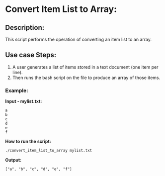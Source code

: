# Convert Item List to Array:

## Description:
This script performs the operation of converting an item list to an array. 

## Use case Steps:
1. A user generates a list of items stored in a text document (one item per line). 
2. Then runs the bash script on the file to produce an array of those items.

### Example:

**Input - mylist.txt:**
```
a
b
c
d
e
f
```

**How to run the script:**
```bash
./convert_item_list_to_array mylist.txt
```

**Output:**
```
["a", "b", "c", "d", "e", "f"]
```
